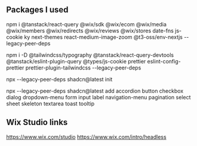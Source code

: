 ## Packages I used

npm i @tanstack/react-query @wix/sdk @wix/ecom @wix/media @wix/members @wix/redirects @wix/reviews @wix/stores date-fns js-cookie ky next-themes react-medium-image-zoom @t3-oss/env-nextjs --legacy-peer-deps

npm i -D @tailwindcss/typography @tanstack/react-query-devtools @tanstack/eslint-plugin-query @types/js-cookie prettier eslint-config-prettier prettier-plugin-tailwindcss --legacy-peer-deps

npx --legacy-peer-deps shadcn@latest init

npx --legacy-peer-deps shadcn@latest add accordion button checkbox dialog dropdown-menu form input label navigation-menu pagination select sheet skeleton textarea toast tooltip

## Wix Studio links

https://www.wix.com/studio 
https://www.wix.com/intro/headless 
